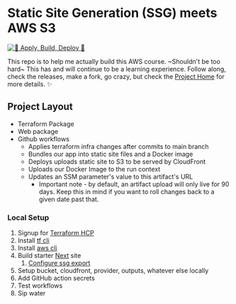 # Static Site Generation (SSG) meets AWS S3

[![🌱 Apply, Build, Deploy 🌿](https://github.com/Guysnacho/ssg-s3/actions/workflows/main.yml/badge.svg)](https://github.com/Guysnacho/ssg-s3/actions/workflows/main.yml)

This repo is to help me actually build this AWS course. ~Shouldn't be too hard~ This has and will continue to be a learning experience. Follow along, check the releases, make a fork, go crazy, but check the [Project Home](https://blackbelt-init.notion.site/) for more details. ✨

## Project Layout

- Terraform Package
- Web package
- Github workflows
  - Applies terraform infra changes after commits to main branch
  - Bundles our app into static site files and a Docker image
  - Deploys uploads static site to S3 to be served by CloudFront
  - Uploads our Docker Image to the run context
  - Updates an SSM parameter's value to this artifact's URL
    - Important note - by default, an artifact upload will only live for 90 days. Keep this in mind if you want to roll changes back to a given date past that.

### Local Setup

1. Signup for [Terraform HCP](https://app.terraform.io/public/signup/account)
2. Install [tf cli](https://developer.hashicorp.com/terraform/tutorials/aws-get-started/install-cli)
3. Install [aws cli](https://docs.aws.amazon.com/cli/latest/userguide/getting-started-install.html)
4. Build starter [Next](https://nextjs.org/) site
   1. [Configure ssg export](https://nextjs.org/docs/pages/building-your-application/deploying/static-exports)
5. Setup bucket, cloudfront, provider, outputs, whatever else locally
6. Add GitHub action secrets
7. Test workflows
8. Sip water

